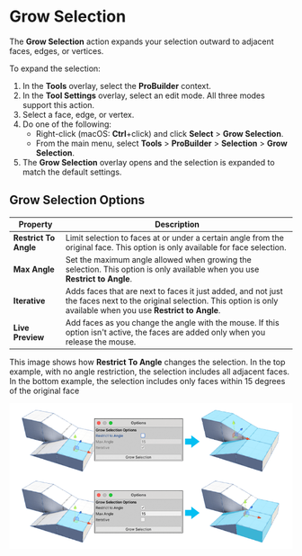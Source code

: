 # Grow Selection

The __Grow Selection__ action expands your selection outward to adjacent faces, edges, or vertices.

To expand the selection:

1. In the **Tools** overlay, select the **ProBuilder** context.
1. In the **Tool Settings** overlay, select an edit mode. All three modes support this action.
1. Select a face, edge, or vertex.
1. Do one of the following:
    * Right-click (macOS: **Ctrl**+click) and click **Select** > **Grow Selection**.
    * From the main menu, select **Tools** > **ProBuilder** > **Selection** > **Grow Selection**.
1. The **Grow Selection** overlay opens and the selection is expanded to match the default settings.

## Grow Selection Options

| **Property** | **Description** |
| --- | --- |
| **Restrict To Angle** | Limit selection to faces at or under a certain angle from the original face. This option is only available for face selection. |
| **Max Angle** | Set the maximum angle allowed when growing the selection. This option is only available when you use **Restrict to Angle**. |
| **Iterative** | Adds faces that are next to faces it just added, and not just the faces next to the original selection. This option is only available when you use **Restrict to Angle**. |
| **Live Preview** | Add faces as you change the angle with the mouse. If this option isn't active, the faces are added only when you release the mouse. |

This image shows how **Restrict To Angle** changes the selection. In the top example, with no angle restriction, the selection includes all adjacent faces. In the bottom example, the selection includes only faces within 15 degrees of the original face

![Grow Selection. In the top example, with no angle restriction, the selection includes all adjacent faces. In the bottom example, the selection includes only faces within 15 degrees of the original face.](images/GrowSelection_Example.png)

